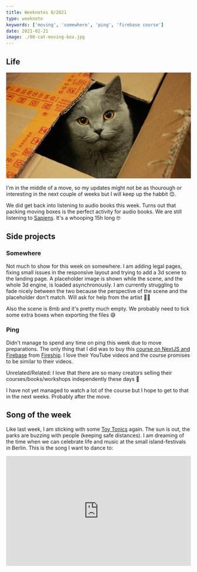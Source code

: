 ```yaml
---
title: Weeknotes 8/2021
type: weeknote
keywords: ['moving', 'somewhere', 'ping', 'firebase course']
date: 2021-02-21
image: ./08-cat-moving-box.jpg
---
```


## Life

![cat in a moving box](./08-cat-moving-box.jpg)

I'm in the middle of a move, so my updates might not be as thourough or interesting in the next couple of weeks but I will keep up the habbit 😊.

We did get back into listening to audio books this week. Turns out that packing moving boxes is the perfect activity for audio books. We are still listening to [Sapiens](https://en.wikipedia.org/wiki/Sapiens:_A_Brief_History_of_Humankind). It's a whooping 15h long 🤓

## Side projects

### Somewhere

Not much to show for this week on somewhere. I am adding legal pages, fixing small issues in the responsive layout and trying to add a 3d scene to the landing page. A placeholder image is shown while the scene, and the whole 3d engine, is loaded asynchronously. I am currently struggling to fade nicely between the two because the perspective of the scene and the placeholder don't match. Will ask for help from the artist 👨‍🎨

Also the scene is 8mb and it's pretty much empty. We probably need to tick some extra boxes when exporting the files 😅

### Ping

Didn't manage to spend any time on ping this week due to move preparations. The only thing that I did was to buy this [course on NextJS and Firebase](https://fireship.io/courses/react-next-firebase/) from [Fireship](https://www.youtube.com/channel/UCsBjURrPoezykLs9EqgamOA). I love their YouTube videos and the course promises to be similar to their videos.

Unrelated/Related: I love that there are so many creators selling their courses/books/workshops independently these days 🤩

I have not yet managed to watch a lot of the course but I hope to get to that in the next weeks. Probably after the move.

## Song of the week

Like last week, I am sticking with some [Toy Tonics](https://soundcloud.com/toytonics) again. The sun is out, the parks are buzzing with people (keeping safe distances). I am dreaming of the time when we can celebrate life and music at the small island-festivals in Berlin. This is the song I want to dance to:

<iframe width="100%" height="300" scrolling="no" frameborder="no" src="https://w.soundcloud.com/player/?url=https%3A//api.soundcloud.com/tracks/149479296&color=%23ff5500&auto_play=false&hide_related=false&show_comments=true&show_user=true&show_reposts=false&show_teaser=true&visual=true" loading="lazy"></iframe>
